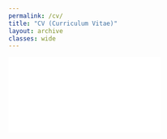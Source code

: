 ```yaml
---
permalink: /cv/
title: "CV (Curriculum Vitae)"
layout: archive
classes: wide
---
```


<embed src="/assets/images/CV_for_page.pdf" type="application/pdf">
